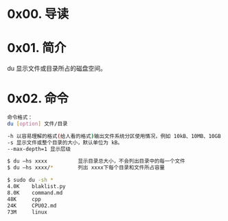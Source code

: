 # 0x00. 导读

# 0x01. 简介

du 显示文件或目录所占的磁盘空间。

# 0x02. 命令

```bash
命令格式：
du [option] 文件/目录

-h 以容易理解的格式(给人看的格式)输出文件系统分区使用情况，例如 10kB、10MB、10GB 等。
-s 显示文件或整个目录的大小，默认单位为 kB。
--max-depth=1 显示层级

$ du –hs xxxx          显示目录总大小，不会列出目录中的每一个文件
$ du –hs xxxx/*        列出 xxxx下每个目录和文件所占容量
```

```bash
$ sudo du -sh *              
4.0K    blaklist.py
8.0K    command.md
48K     cpp
24K     CPU02.md
73M     linux
```